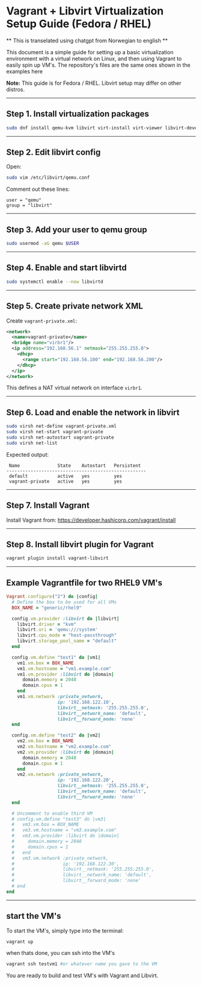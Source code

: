 # Vagrant + Libvirt Virtualization Setup Guide (Fedora / RHEL)

** This is transelated using chatgpt from Norwegian to english **

This document is a simple guide for setting up a basic virtualization environment with a virtual network on Linux, and then using Vagrant to easily spin up VM's.
The repository's files are the same ones shown in the examples here


**Note:** This guide is for Fedora / RHEL. Libvirt setup may differ on other distros.

---

## Step 1. Install virtualization packages

```bash
sudo dnf install qemu-kvm libvirt virt-install virt-viewer libvirt-devel
```

---

## Step 2. Edit libvirt config

Open:

```bash
sudo vim /etc/libvirt/qemu.conf
```

Comment out these lines:

```
user = "qemu"
group = "libvirt"
```

---

## Step 3. Add your user to qemu group

```bash
sudo usermod -aG qemu $USER
```

---

## Step 4. Enable and start libvirtd

```bash
sudo systemctl enable --now libvirtd
```

---

## Step 5. Create private network XML

Create `vagrant-private.xml`:

```xml
<network>
  <name>vagrant-private</name>
  <bridge name="virbr1"/>
  <ip address="192.168.56.1" netmask="255.255.255.0">
    <dhcp>
      <range start="192.168.56.100" end="192.168.56.200"/>
    </dhcp>
  </ip>
</network>
```

This defines a NAT virtual network on interface `virbr1`.

---

## Step 6. Load and enable the network in libvirt

```bash
sudo virsh net-define vagrant-private.xml
sudo virsh net-start vagrant-private
sudo virsh net-autostart vagrant-private
sudo virsh net-list
```

Expected output:

```
 Name              State    Autostart   Persistent
----------------------------------------------------
 default           active   yes         yes
 vagrant-private   active   yes         yes
```

---

## Step 7. Install Vagrant

Install Vagrant from:
https://developer.hashicorp.com/vagrant/install

---

## Step 8. Install libvirt plugin for Vagrant

```bash
vagrant plugin install vagrant-libvirt
```

---

## Example Vagrantfile for two RHEL9 VM's

```ruby
Vagrant.configure("2") do |config|
  # Define the box to be used for all VMs
  BOX_NAME = "generic/rhel9"

  config.vm.provider :libvirt do |libvirt|
    libvirt.driver = "kvm"
    libvirt.uri = 'qemu:///system'
    libvirt.cpu_mode = "host-passthrough"
    libvirt.storage_pool_name = "default"
  end

  config.vm.define "test1" do |vm1|
    vm1.vm.box = BOX_NAME
    vm1.vm.hostname = "vm1.example.com"
    vm1.vm.provider :libvirt do |domain|
      domain.memory = 2048
      domain.cpus = 1
    end
    vm1.vm.network :private_network,
                   ip: '192.168.122.10',
                   libvirt__netmask: '255.255.255.0',
                   libvirt__network_name: 'default',
                   libvirt__forward_mode: 'none'
  end

  config.vm.define "test2" do |vm2|
    vm2.vm.box = BOX_NAME
    vm2.vm.hostname = "vm2.example.com"
    vm2.vm.provider :libvirt do |domain|
      domain.memory = 2048
      domain.cpus = 1
    end
    vm2.vm.network :private_network,
                   ip: '192.168.122.20',
                   libvirt__netmask: '255.255.255.0',
                   libvirt__network_name: 'default',
                   libvirt__forward_mode: 'none'
  end

  # Uncomment to enable third VM
  # config.vm.define "test3" do |vm3|
  #   vm3.vm.box = BOX_NAME
  #   vm3.vm.hostname = "vm3.example.com"
  #   vm3.vm.provider :libvirt do |domain|
  #     domain.memory = 2048
  #     domain.cpus = 1
  #   end
  #   vm3.vm.network :private_network,
  #                  ip: '192.168.122.30',
  #                  libvirt__netmask: '255.255.255.0',
  #                  libvirt__network_name: 'default',
  #                  libvirt__forward_mode: 'none'
  # end
end
```

---

## start the VM's

To start the VM's, simply type into the terminal: 
```bash
vagrant up
```

when thats done, you can ssh into the VM's

```bash
vagrant ssh testvm1 #or whatever name you gave to the VM
``` 

You are ready to build and test VM's with Vagrant and Libvirt.

